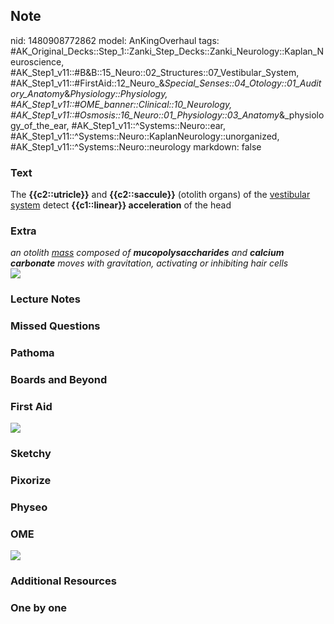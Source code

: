 ## Note
nid: 1480908772862
model: AnKingOverhaul
tags: #AK_Original_Decks::Step_1::Zanki_Step_Decks::Zanki_Neurology::Kaplan_Neuroscience, #AK_Step1_v11::#B&B::15_Neuro::02_Structures::07_Vestibular_System, #AK_Step1_v11::#FirstAid::12_Neuro_&_Special_Senses::04_Otology::01_Auditory_Anatomy_&_Physiology::Physiology, #AK_Step1_v11::#OME_banner::Clinical::10_Neurology, #AK_Step1_v11::#Osmosis::16_Neuro::01_Physiology::03_Anatomy_&_physiology_of_the_ear, #AK_Step1_v11::^Systems::Neuro::ear, #AK_Step1_v11::^Systems::Neuro::KaplanNeurology::unorganized, #AK_Step1_v11::^Systems::Neuro::neurology
markdown: false

### Text
<div>
  The <b>{{c2::utricle}}</b> and <b>{{c2::saccule}}</b> (otolith
  organs) of the <u>vestibular system</u> detect <b>{{c1::linear}}
  acceleration</b> of the head
</div>

### Extra
<div>
  <i>an otolith <u>mass</u> composed of <b>mucopolysaccharides</b>
  and <b>calcium</b> <b>carbonate</b> moves with gravitation,
  activating or inhibiting hair cells</i>
</div>
<div><img src="paste-87170656239903.jpg"></div>

### Lecture Notes


### Missed Questions


### Pathoma


### Boards and Beyond


### First Aid
<img src="tmphCQYfq.png">

### Sketchy


### Pixorize


### Physeo


### OME
<div class="ome-widget">
  <a href=
  "https://onlinemeded.org/spa/neurology?ref=anki"><img src="_OME_AnkiFlashcards_Topic_3.png"></a>
</div>

### Additional Resources


### One by one

